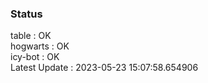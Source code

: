 ### Status


table : OK  
hogwarts : OK  
icy-bot : OK  
Latest Update : 2023-05-23 15:07:58.654906

